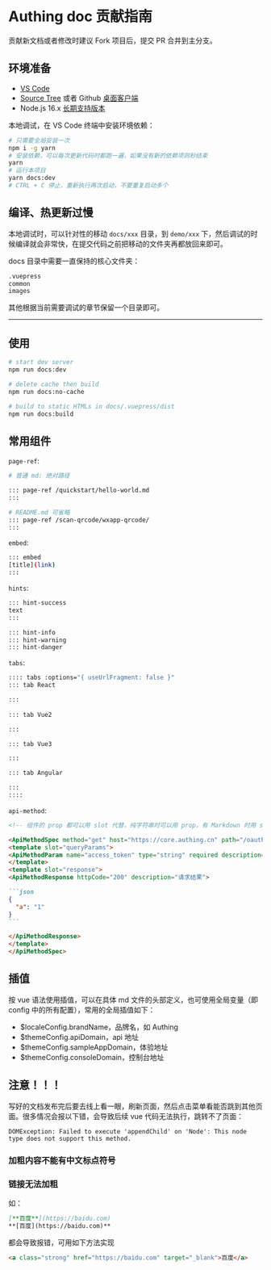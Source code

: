 # Authing doc 贡献指南

贡献新文档或者修改时建议 Fork 项目后，提交 PR 合并到主分支。

## 环境准备

- [VS Code](https://code.visualstudio.com/)
- [Source Tree](https://www.sourcetreeapp.com/) 或者 Github [桌面客户端](https://desktop.github.com/)
- Node.js 16.x [长期支持版本](https://nodejs.org/)

本地调试，在 VS Code 终端中安装环境依赖：

```bash
# 只需要全局安装一次
npm i -g yarn
# 安装依赖，可以每次更新代码时都跑一遍，如果没有新的依赖项则秒结束
yarn
# 运行本项目
yarn docs:dev
# CTRL + C 停止，重新执行再次启动，不要重复启动多个
```

## 编译、热更新过慢

本地调试时，可以针对性的移动 `docs/xxx` 目录，到 `demo/xxx` 下，然后调试的时候编译就会非常快，在提交代码之前把移动的文件夹再都放回来即可。

docs 目录中需要一直保持的核心文件夹：

```bash
.vuepress
common
images
```

其他根据当前需要调试的章节保留一个目录即可。

---

## 使用

```bash
# start dev server
npm run docs:dev

# delete cache then build
npm run docs:no-cache

# build to static HTMLs in docs/.vuepress/dist
npm run docs:build
```

## 常用组件

`page-ref`:

```bash
# 普通 md: 绝对路径

::: page-ref /quickstart/hello-world.md
:::

# README.md 可省略
::: page-ref /scan-qrcode/wxapp-qrcode/
:::

```

`embed`:

```bash
::: embed
[title](link)
:::
```

`hints`:

```bash
::: hint-success
text
:::

::: hint-info
::: hint-warning
::: hint-danger
```

`tabs`:
```bash
:::: tabs :options="{ useUrlFragment: false }"
::: tab React

:::
  
::: tab Vue2

:::

::: tab Vue3

:::

::: tab Angular

:::
::::
```

`api-method`:

````markdown
<!-- 组件的 prop 都可以用 slot 代替，纯字符串时可以用 prop，有 Markdown 时用 slot -->

<ApiMethodSpec method="get" host="https://core.authing.cn" path="/oauth/me" summary="使用 access_token 换取用户信息">
<template slot="queryParams">
<ApiMethodParam name="access_token" type="string" required description="access_token" />
</template>
<template slot="response">
<ApiMethodResponse httpCode="200" description="请求结果">

```json
{
  "a": "1"
}
```

</ApiMethodResponse>
</template>
</ApiMethodSpec>
````

## 插值

按 vue 语法使用插值，可以在具体 md 文件的头部定义，也可使用全局变量（即 config 中的所有配置），常用的全局插值如下：

- \$localeConfig.brandName，品牌名，如 Authing
- \$themeConfig.apiDomain，api 地址
- \$themeConfig.sampleAppDomain，体验地址
- \$themeConfig.consoleDomain，控制台地址

## 注意！！！

写好的文档发布完后要去线上看一眼，刷新页面，然后点击菜单看能否跳到其他页面。很多情况会报以下错，会导致后续 vue 代码无法执行，跳转不了页面：

```
DOMException: Failed to execute 'appendChild' on 'Node': This node type does not support this method.
```

### 加粗内容不能有中文标点符号

### 链接无法加粗

如：

```markdown
[**百度**](https://baidu.com)
**[百度](https://baidu.com)**
```

都会导致报错，可用如下方法实现

```html
<a class="strong" href="https://baidu.com" target="_blank">百度</a>
```
